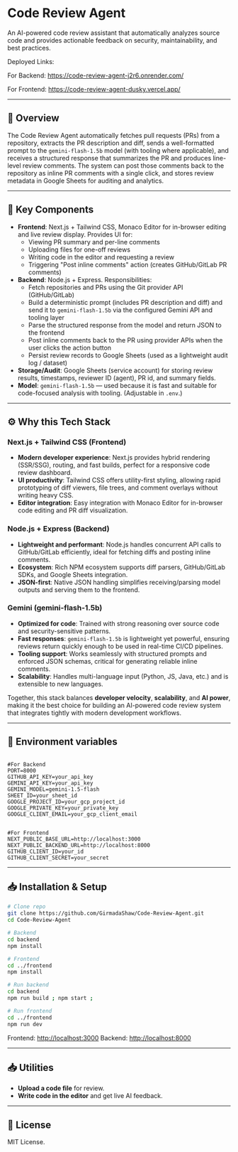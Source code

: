 
# Code Review Agent

An AI-powered code review assistant that automatically analyzes source code and provides actionable feedback on security, maintainability, and best practices.

Deployed Links: 

For Backend:   https://code-review-agent-j2r6.onrender.com/

For Frontend: https://code-review-agent-dusky.vercel.app/

---

## 🚀 Overview

The Code Review Agent automatically fetches pull requests (PRs) from a repository, extracts the PR description and diff, sends a well-formatted prompt to the `gemini-flash-1.5b` model (with tooling where applicable), and receives a structured response that summarizes the PR and produces line-level review comments. The system can post those comments back to the repository as inline PR comments with a single click, and stores review metadata in Google Sheets for auditing and analytics.

---

## 🔧 Key Components

- **Frontend**: Next.js + Tailwind CSS, Monaco Editor for in-browser editing and live review display. Provides UI for:
  - Viewing PR summary and per-line comments
  - Uploading files for one-off reviews
  - Writing code in the editor and requesting a review
  - Triggering "Post inline comments" action (creates GitHub/GitLab PR comments)
- **Backend**: Node.js + Express. Responsibilities:
  - Fetch repositories and PRs using the Git provider API (GitHub/GitLab)
  - Build a deterministic prompt (includes PR description and diff) and send it to `gemini-flash-1.5b` via the configured Gemini API and tooling layer
  - Parse the structured response from the model and return JSON to the frontend
  - Post inline comments back to the PR using provider APIs when the user clicks the action button
  - Persist review records to Google Sheets (used as a lightweight audit log / dataset)
- **Storage/Audit**: Google Sheets (service account) for storing review results, timestamps, reviewer ID (agent), PR id, and summary fields.
- **Model**: `gemini-flash-1.5b` — used because it is fast and suitable for code-focused analysis with tooling. (Adjustable in `.env`.)

---
## ⚙️ Why this Tech Stack


### Next.js + Tailwind CSS (Frontend)
- **Modern developer experience**: Next.js provides hybrid rendering (SSR/SSG), routing, and fast builds, perfect for a responsive code review dashboard.
- **UI productivity**: Tailwind CSS offers utility-first styling, allowing rapid prototyping of diff viewers, file trees, and comment overlays without writing heavy CSS.
- **Editor integration**: Easy integration with Monaco Editor for in-browser code editing and PR diff visualization.


### Node.js + Express (Backend)
- **Lightweight and performant**: Node.js handles concurrent API calls to GitHub/GitLab efficiently, ideal for fetching diffs and posting inline comments.
- **Ecosystem**: Rich NPM ecosystem supports diff parsers, GitHub/GitLab SDKs, and Google Sheets integration.
- **JSON-first**: Native JSON handling simplifies receiving/parsing model outputs and serving them to the frontend.


### Gemini (gemini-flash-1.5b)
- **Optimized for code**: Trained with strong reasoning over source code and security-sensitive patterns.
- **Fast responses**: `gemini-flash-1.5b` is lightweight yet powerful, ensuring reviews return quickly enough to be used in real-time CI/CD pipelines.
- **Tooling support**: Works seamlessly with structured prompts and enforced JSON schemas, critical for generating reliable inline comments.
- **Scalability**: Handles multi-language input (Python, JS, Java, etc.) and is extensible to new languages.


Together, this stack balances **developer velocity**, **scalability**, and **AI power**, making it the best choice for building an AI-powered code review system that integrates tightly with modern development workflows.

---

## 🔐 Environment variables

```env

#For Backend
PORT=8000
GITHUB_API_KEY=your_api_key
GEMINI_API_KEY=your_api_key
GEMINI_MODEL=gemini-1.5-flash
SHEET_ID=your_sheet_id
GOOGLE_PROJECT_ID=your_gcp_project_id
GOOGLE_PRIVATE_KEY=your_private_key
GOOGLE_CLIENT_EMAIL=your_gcp_client_email


#For Frontend
NEXT_PUBLIC_BASE_URL=http://localhost:3000
NEXT_PUBLIC_BACKEND_URL=http://localhost:8000
GITHUB_CLIENT_ID=your_id
GITHUB_CLIENT_SECRET=your_secret

```

---

## 📥 Installation & Setup

```bash
# Clone repo
git clone https://github.com/GirmadaShaw/Code-Review-Agent.git
cd Code-Review-Agent

# Backend
cd backend
npm install

# Frontend
cd ../frontend
npm install

# Run backend
cd backend
npm run build ; npm start ;

# Run frontend
cd ../frontend
npm run dev
```

Frontend: [http://localhost:3000](http://localhost:3000)
Backend: [http://localhost:8000](http://localhost:8000)

---

## 📥 Utilities

* **Upload a code file** for review.
* **Write code in the editor** and get live AI feedback.

---

## 📜 License

MIT License.


